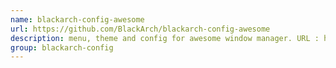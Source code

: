 ```yaml
---
name: blackarch-config-awesome
url: https://github.com/BlackArch/blackarch-config-awesome
description: menu, theme and config for awesome window manager. URL : https://github.com/BlackArch/blackarch-config-awesome Groups : blackarch-config
group: blackarch-config
---
```

